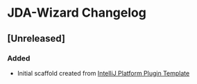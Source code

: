 <!-- Keep a Changelog guide -> https://keepachangelog.com -->

# JDA-Wizard Changelog

## [Unreleased]
### Added
- Initial scaffold created from [IntelliJ Platform Plugin Template](https://github.com/JetBrains/intellij-platform-plugin-template)
